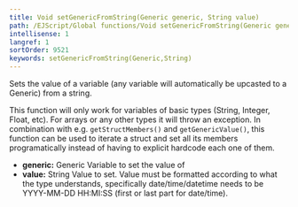 ```yaml
---
title: Void setGenericFromString(Generic generic, String value)
path: /EJScript/Global functions/Void setGenericFromString(Generic generic, String value)
intellisense: 1
langref: 1
sortOrder: 9521
keywords: setGenericFromString(Generic,String)
---
```



Sets the value of a variable (any variable will automatically be upcasted to a Generic) from a string.


This function will only work for variables of basic types (String, Integer, Float, etc). For arrays or any other types it will throw an exception. In combination with e.g. `getStructMembers()` and `getGenericValue()`, this function can be used to iterate a struct and set all its members programatically instead of having to explicit hardcode each one of them.


* **generic:** Generic Variable to set the value of
* **value:** String Value to set. Value must be formatted according to what the type understands, specifically date/time/datetime needs to be YYYY-MM-DD HH:MI:SS (first or last part for date/time).


